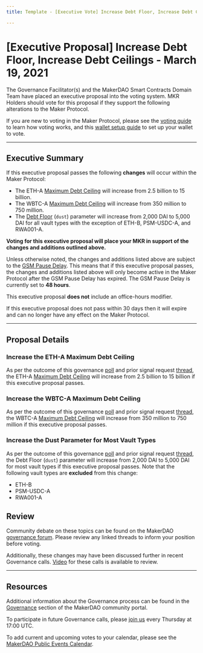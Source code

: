 ```yaml
---
title: Template - [Executive Vote] Increase Debt Floor, Increase Debt Ceilings - March 19, 2021

---
```

# [Executive Proposal] Increase Debt Floor, Increase Debt Ceilings - March 19, 2021

The Governance Facilitator(s) and the MakerDAO Smart Contracts Domain Team have placed an executive proposal into the voting system. MKR Holders should vote for this proposal if they support the following alterations to the Maker Protocol.

If you are new to voting in the Maker Protocol, please see the [voting guide](https://community-development.makerdao.com/en/learn/governance/how-voting-works/) to learn how voting works, and this [wallet setup guide](https://community-development.makerdao.com/en/learn/governance/voting-setup/) to set up your wallet to vote. 

---

## Executive Summary

If this executive proposal passes the following **changes** will occur within the Maker Protocol:
- The ETH-A [Maximum Debt Ceiling](https://community-development.makerdao.com/en/learn/governance/module-dciam) will increase from 2.5 billion to 15 billion.
- The WBTC-A [Maximum Debt Ceiling](https://community-development.makerdao.com/en/learn/governance/module-dciam) will increase from 350 million to 750 million.
- The [Debt Floor](https://community-development.makerdao.com/en/learn/governance/param-debt-floor) (`dust`) parameter will increase from 2,000 DAI to 5,000 DAI for all vault types with the exception of ETH-B, PSM-USDC-A, and RWA001-A.

**Voting for this executive proposal will place your MKR in support of the changes and additions outlined above.**

Unless otherwise noted, the changes and additions listed above are subject to the [GSM Pause Delay](https://community-development.makerdao.com/en/learn/governance/param-gsm-pause-delay). This means that if this executive proposal passes, the changes and additions listed above will only become active in the Maker Protocol after the GSM Pause Delay has expired. The GSM Pause Delay is currently set to **48 hours**.

This executive proposal **does not** include an office-hours modifier.

If this executive proposal does not pass within 30 days then it will expire and can no longer have any effect on the Maker Protocol. 

---

## Proposal Details

### Increase the ETH-A Maximum Debt Ceiling

As per the outcome of this governance [poll](https://vote.makerdao.com/polling/QmQrPyC3#poll-detail) and prior signal request [thread](https://forum.makerdao.com/t/signal-request-adjust-eth-a-dc-iam-line-2021-05/6688), the ETH-A [Maximum Debt Ceiling](https://community-development.makerdao.com/en/learn/governance/module-dciam/) will increase from 2.5 billion to 15 billion if this executive proposal passes.

### Increase the WBTC-A Maximum Debt Ceiling

As per the outcome of this governance [poll](https://vote.makerdao.com/polling/QmQGirCV#poll-detail) and prior signal request [thread](https://forum.makerdao.com/t/signal-request-adjust-wbtc-a-dc-iam-line/6807), the WBTC-A [Maximum Debt Ceiling](https://community-development.makerdao.com/en/learn/governance/module-dciam/) will increase from 350 million to 750 million if this executive proposal passes.

### Increase the Dust Parameter for Most Vault Types

As per the outcome of this governance [poll](https://vote.makerdao.com/polling/QmSuFZx5?network=mainnet) and prior signal request [thread](https://forum.makerdao.com/t/signal-request-adjusting-dust-parameter-2021-2/6704), the Debt Floor (`dust`) parameter will increase from 2,000 DAI to 5,000 DAI for most vault types if this executive proposal passes. Note that the following vault types are **excluded** from this change:
* ETH-B
* PSM-USDC-A
* RWA001-A

## Review

Community debate on these topics can be found on the MakerDAO [governance forum](https://forum.makerdao.com/). Please review any linked threads to inform your position before voting.

Additionally, these changes may have been discussed further in recent Governance calls. [Video](https://www.youtube.com/playlist?list=PLLzkWCj8ywWNq5-90-Id6VPSsrk4OWVan) for these calls is available to review.

---

## Resources

Additional information about the Governance process can be found in the [Governance](https://community-development.makerdao.com/en/learn/governance) section of the MakerDAO community portal.

To participate in future Governance calls, please [join us](https://github.com/makerdao/community/tree/master/governance/governance-and-risk-meetings) every Thursday at 17:00 UTC.

To add current and upcoming votes to your calendar, please see the [MakerDAO Public Events Calendar](https://calendar.google.com/calendar/embed?src=makerdao.com_3efhm2ghipksegl009ktniomdk%40group.calendar.google.com&ctz=UTC&mode=week&showCalendars=0&showPrint=0).

